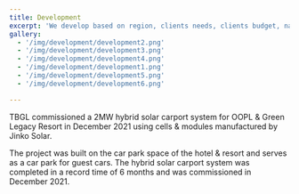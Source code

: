 ```yaml
---
title: Development
excerpt: 'We develop based on region, clients needs, clients budget, nature of projects and environmental factors.'
gallery: 
  - '/img/development/development2.png'
  - '/img/development/development3.png'
  - '/img/development/development4.png'
  - '/img/development/development1.png'
  - '/img/development/development5.png'
  - '/img/development/development6.png'

---
```


  TBGL commissioned a 2MW hybrid solar carport system for OOPL & Green Legacy Resort in December 2021 using cells & modules manufactured by Jinko Solar. 
  
  The project was built on the car park space of the hotel & resort and serves as a car park for guest cars. 
  The hybrid solar carport system was completed in a record time of 6 months and was commissioned in December 2021.